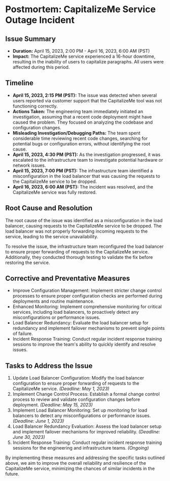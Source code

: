 # Postmortem: CapitalizeMe Service Outage Incident

## Issue Summary
- **Duration:** April 15, 2023, 2:00 PM - April 16, 2023, 6:00 AM (PST)
- **Impact:** The CapitalizeMe service experienced a 16-hour downtime, resulting in the inability of users to capitalize paragraphs. All users were affected during this period.

## Timeline
- **April 15, 2023, 2:15 PM (PST):** The issue was detected when several users reported via customer support that the CapitalizeMe tool was not functioning correctly.
- **Actions Taken:** The engineering team immediately initiated an investigation, assuming that a recent code deployment might have caused the problem. They focused on analyzing the codebase and configuration changes.
- **Misleading Investigation/Debugging Paths:** The team spent considerable time reviewing recent code changes, searching for potential bugs or configuration errors, without identifying the root cause.
- **April 15, 2023, 4:30 PM (PST):** As the investigation progressed, it was escalated to the infrastructure team to investigate potential hardware or network issues.
- **April 15, 2023, 7:00 PM (PST):** The infrastructure team identified a misconfiguration in the load balancer that was causing the requests to the CapitalizeMe service to be dropped.
- **April 16, 2023, 6:00 AM (PST):** The incident was resolved, and the CapitalizeMe service was fully restored.

## Root Cause and Resolution
The root cause of the issue was identified as a misconfiguration in the load balancer, causing requests to the CapitalizeMe service to be dropped. The load balancer was not properly forwarding incoming requests to the service, leading to the service unavailability.

To resolve the issue, the infrastructure team reconfigured the load balancer to ensure proper forwarding of requests to the CapitalizeMe service. Additionally, they conducted thorough testing to validate the fix before restoring the service.

## Corrective and Preventative Measures
- Improve Configuration Management: Implement stricter change control processes to ensure proper configuration checks are performed during deployments and routine maintenance.
- Enhanced Monitoring: Implement comprehensive monitoring for critical services, including load balancers, to proactively detect any misconfigurations or performance issues.
- Load Balancer Redundancy: Evaluate the load balancer setup for redundancy and implement failover mechanisms to prevent single points of failure.
- Incident Response Training: Conduct regular incident response training sessions to improve the team's ability to quickly identify and resolve issues.

## Tasks to Address the Issue
1. Update Load Balancer Configuration: Modify the load balancer configuration to ensure proper forwarding of requests to the CapitalizeMe service. *(Deadline: May 1, 2023)*
2. Implement Change Control Process: Establish a formal change control process to review and validate configuration changes before deployment. *(Deadline: May 15, 2023)*
3. Implement Load Balancer Monitoring: Set up monitoring for load balancers to detect any misconfigurations or performance issues. *(Deadline: June 1, 2023)*
4. Load Balancer Redundancy Evaluation: Assess the load balancer setup and implement failover mechanisms for improved reliability. *(Deadline: June 30, 2023)*
5. Incident Response Training: Conduct regular incident response training sessions for the engineering and infrastructure teams. *(Ongoing)*

By implementing these measures and addressing the specific tasks outlined above, we aim to improve the overall reliability and resilience of the CapitalizeMe service, minimizing the chances of similar incidents in the future.

